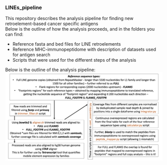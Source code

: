 ### LINEs_pipeline
This repository describes the analysis pipeline for finding new retroelement-based cancer specific antigens<br/>
Below is the outline of how the analysis proceeds, and in the folders you can find:
<ul>
  <li>Reference fasta and bed files for LINE retroelements</li>
  <li>Reference MHC-immunopeptidome with description of datasets used for antigen search</li>
  <li>Scripts that were used for the different steps of the analysis</li>
</ul>
Below is the outline of the analysis pipeline:
<img src=https://github.com/andrewstapran1543/LINEs_pipeline/blob/main/analysis_outline.png width="600">
